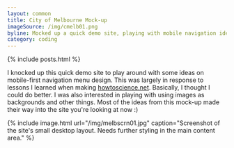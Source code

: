 ```yaml
---
layout: common
title: City of Melbourne Mock-up
imageSource: /img/cmelb01.png
byline: Mocked up a quick demo site, playing with mobile navigation ideas.
category: coding
---
```


{% include posts.html %}

I knocked up this quick demo site to play around with some ideas on mobile-first navigation menu design. This was largely in response to lessons I learned when making [howtoscience.net](http://www.howtoscience.net). Basically, I thought I could do better. I was also interested in playing with using images as backgrounds and other things. Most of the ideas from this mock-up made their way into the site you're looking at now :)

{% include image.html url="/img/melbscrn01.jpg" caption="Screenshot of the site's small desktop layout. Needs further styling in the main content area." %}
